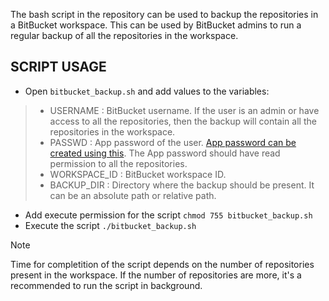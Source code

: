The bash script in the repository can be used to backup the repositories in a BitBucket workspace. This can be used by BitBucket admins to run a regular backup of all the repositories in the workspace. 

## SCRIPT USAGE
- Open ```bitbucket_backup.sh``` and add values to the variables:
>  - USERNAME : BitBucket username. If the user is an admin or have access to all the repositories, then the backup will contain all the repositories in the workspace.
>  - PASSWD : App password of the user. [App password can be created using this](https://support.atlassian.com/bitbucket-cloud/docs/create-an-app-password/). The App password should have read permission to all the repositories.
>  - WORKSPACE_ID : BitBucket workspace ID.
>  - BACKUP_DIR : Directory where the backup should be present. It can be an absolute path or relative path.

- Add execute permission for the script
  ```chmod 755 bitbucket_backup.sh```
- Execute the script
  ```./bitbucket_backup.sh```

> [!NOTE]
> Time for completition of the script depends on the number of repositories present in the workspace. If the number of repositories are more, it's a recommended to run the script in background.
